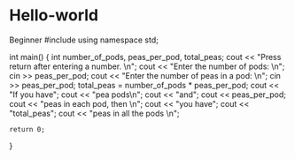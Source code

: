 # Hello-world
Beginner
#include <iostream>
using namespace std;

int main()
{
    int number_of_pods, peas_per_pod, total_peas;
    cout << "Press return after entering a number. \n";
    cout << "Enter the number of pods: \n";
    cin >> peas_per_pod;
    cout << "Enter the number of peas in a pod: \n";
    cin >> peas_per_pod;
    total_peas = number_of_pods * peas_per_pod;
    cout << "If you have";
    cout << "pea pods\n";
    cout << "and";
    cout << peas_per_pod;
    cout << "peas in each pod, then \n";
    cout << "you have";
    cout << "total_peas";
    cout << "peas in all the pods \n";

    return 0;
    
}
